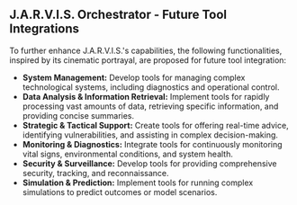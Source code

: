 ## J.A.R.V.I.S. Orchestrator - Future Tool Integrations

To further enhance J.A.R.V.I.S.'s capabilities, the following functionalities, inspired by its cinematic portrayal, are proposed for future tool integration:

-   **System Management:** Develop tools for managing complex technological systems, including diagnostics and operational control.
-   **Data Analysis & Information Retrieval:** Implement tools for rapidly processing vast amounts of data, retrieving specific information, and providing concise summaries.
-   **Strategic & Tactical Support:** Create tools for offering real-time advice, identifying vulnerabilities, and assisting in complex decision-making.
-   **Monitoring & Diagnostics:** Integrate tools for continuously monitoring vital signs, environmental conditions, and system health.
-   **Security & Surveillance:** Develop tools for providing comprehensive security, tracking, and reconnaissance.
-   **Simulation & Prediction:** Implement tools for running complex simulations to predict outcomes or model scenarios.
